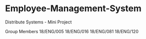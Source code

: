 # Employee-Management-System

Distribute Systems - Mini Project

Group Members
18/ENG/005
18/ENG/016
18/ENG/081
18/ENG/120
